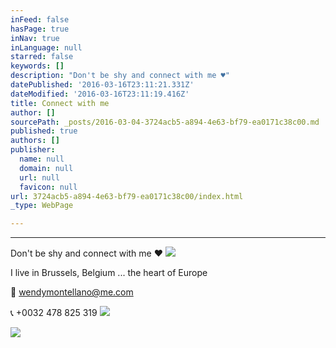 ```yaml
---
inFeed: false
hasPage: true
inNav: true
inLanguage: null
starred: false
keywords: []
description: "Don't be shy and connect with me ♥"
datePublished: '2016-03-16T23:11:21.331Z'
dateModified: '2016-03-16T23:11:19.416Z'
title: Connect with me
author: []
sourcePath: _posts/2016-03-04-3724acb5-a894-4e63-bf79-ea0171c38c00.md
published: true
authors: []
publisher:
  name: null
  domain: null
  url: null
  favicon: null
url: 3724acb5-a894-4e63-bf79-ea0171c38c00/index.html
_type: WebPage

---
```

****

Don't be shy and connect with me ♥
![](https://the-grid-user-content.s3-us-west-2.amazonaws.com/e66a3004-79e4-4326-91b6-415fdbb36413.jpg)

I live in Brussels, Belgium ... the heart of Europe 

💌 wendymontellano@me.com

📞 +0032 478 825 319
![](https://s3-us-west-2.amazonaws.com/the-grid-img/p/5a413b82b6b9513efce20ce945f93e9448e8ec71.png)

[][0]
![](https://the-grid-user-content.s3-us-west-2.amazonaws.com/f360727a-6c5a-4cfb-a75d-159d85c43157.png)

[0]: https://twitter.com/goldenpineappel?lang=nl